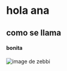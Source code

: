 # hola ana
## como se llama
#### bonita
![image de zebbi](https://octodex.github.com/images/yaktocat.png)
